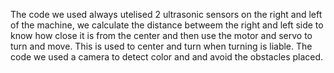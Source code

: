 The code we used always utelised 2 ultrasonic sensors on the right and left of the machine, we calculate the distance betweem the right and left side to know how close it is from the center and then use the motor and servo to turn and move. This is used to center and turn when turning is liable.
The code we used a camera to detect color and and avoid the obstacles placed. 
